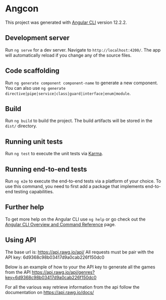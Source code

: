 # Angcon

This project was generated with [Angular CLI](https://github.com/angular/angular-cli) version 12.2.2.

## Development server

Run `ng serve` for a dev server. Navigate to `http://localhost:4200/`. The app will automatically reload if you change any of the source files.

## Code scaffolding

Run `ng generate component component-name` to generate a new component. You can also use `ng generate directive|pipe|service|class|guard|interface|enum|module`.

## Build

Run `ng build` to build the project. The build artifacts will be stored in the `dist/` directory.

## Running unit tests

Run `ng test` to execute the unit tests via [Karma](https://karma-runner.github.io).

## Running end-to-end tests

Run `ng e2e` to execute the end-to-end tests via a platform of your choice. To use this command, you need to first add a package that implements end-to-end testing capabilities.

## Further help

To get more help on the Angular CLI use `ng help` or go check out the [Angular CLI Overview and Command Reference](https://angular.io/cli) page.



## Using API
 The base url is: https://api.rawg.io/api/ 
 All requests must be pair with the API key: 6d9368c98b03417d9a0cab226f150dc0

Below is an example of how to your the API key to generate all the games from the API
 https://api.rawg.io/api/genres?key=6d9368c98b03417d9a0cab226f150dc0

 For all the various way retrieve information from the api follow the documentation on https://api.rawg.io/docs/
